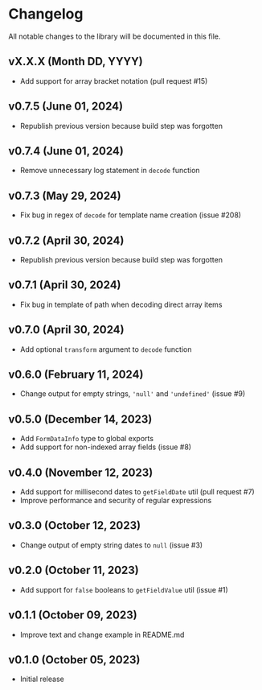 # Changelog

All notable changes to the library will be documented in this file.

## vX.X.X (Month DD, YYYY)

- Add support for array bracket notation (pull request #15)

## v0.7.5 (June 01, 2024)

- Republish previous version because build step was forgotten

## v0.7.4 (June 01, 2024)

- Remove unnecessary log statement in `decode` function

## v0.7.3 (May 29, 2024)

- Fix bug in regex of `decode` for template name creation (issue #208)

## v0.7.2 (April 30, 2024)

- Republish previous version because build step was forgotten

## v0.7.1 (April 30, 2024)

- Fix bug in template of path when decoding direct array items

## v0.7.0 (April 30, 2024)

- Add optional `transform` argument to `decode` function

## v0.6.0 (February 11, 2024)

- Change output for empty strings, `'null'` and `'undefined'` (issue #9)

## v0.5.0 (December 14, 2023)

- Add `FormDataInfo` type to global exports
- Add support for non-indexed array fields (issue #8)

## v0.4.0 (November 12, 2023)

- Add support for millisecond dates to `getFieldDate` util (pull request #7)
- Improve performance and security of regular expressions

## v0.3.0 (October 12, 2023)

- Change output of empty string dates to `null` (issue #3)

## v0.2.0 (October 11, 2023)

- Add support for `false` booleans to `getFieldValue` util (issue #1)

## v0.1.1 (October 09, 2023)

- Improve text and change example in README.md

## v0.1.0 (October 05, 2023)

- Initial release
